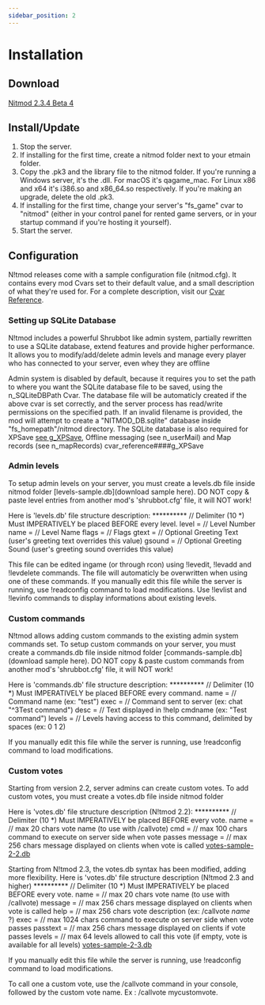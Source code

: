```yaml
---
sidebar_position: 2
---
```


# Installation

## Download

[Nitmod 2.3.4 Beta 4](http://etmods.net/downloads/nitmod_2.3.4-b4.zip)

## Install/Update

1. Stop the server.
2. If installing for the first time, create a nitmod folder next to your etmain folder.
3. Copy the .pk3 and the library file to the nitmod folder. If you're running a Windows server, it's the .dll. For macOS it's qagame_mac. For Linux x86 and x64 it's i386.so and x86_64.so respectively. If you're making an upgrade, delete the old .pk3.
4. If installing for the first time, change your server's "fs_game" cvar to "nitmod" (either in your control panel for rented game servers, or in your startup command if you're hosting it yourself).
5. Start the server.

## Configuration

N!tmod releases come with a sample configuration file (nitmod.cfg).
It contains every mod Cvars set to their default value, and a small description of what they're used for.
For a complete description, visit our [Cvar Reference](cvar-reference).

### Setting up SQLite Database

N!tmod includes a powerful Shrubbot like admin system, partially rewritten to use a SQLite database, extend features and provide higher performance.
It allows you to modify/add/delete admin levels and manage every player who has connected to your server, even whey they are offline

Admin system is disabled by default, because it requires you to set the path to where you want the SQLite database file to be saved, using the n_SQLiteDBPath Cvar.
The database file will be automaticly created if the above cvar is set correctly, and the server process has read/write permissions on the specified path.
If an invalid filename is provided, the mod will attempt to create a "NITMOD_DB.sqlite" database inside "fs_homepath"/nitmod directory.
The SQLite database is also required for XPSave [see g_XPSave](cvar-reference####g_XPSave), Offline messaging (see n_userMail) and Map records (see n_mapRecords)
cvar_reference####g_XPSave

### Admin levels

To setup admin levels on your server, you must create a levels.db file inside nitmod folder [levels-sample.db](download sample here).
DO NOT copy & paste level entries from another mod's 'shrubbot.cfg' file, it will NOT work!

Here is 'levels.db' file structure description:
**********  // Delimiter (10 *) Must IMPERATIVELY be placed BEFORE every level.
level =     // Level Number
name =      // Level Name
flags =     // Flags
gtext =     // Optional Greeting Text (user's greeting text overrides this value)
gsound =    // Optional Greeting Sound (user's greeting sound overrides this value)

This file can be edited ingame (or through rcon) using !levedit, !levadd and !levdelete commands.
The file will automaticly be overwritten when using one of these commands.
If you manually edit this file while the server is running, use !readconfig command to load modifications.
Use !levlist and !levinfo commands to display informations about existing levels.

### Custom commands

N!tmod allows adding custom commands to the existing admin system commands set.
To setup custom commands on your server, you must create a commands.db file inside nitmod folder [commands-sample.db](download sample here).
DO NOT copy & paste custom commands from another mod's 'shrubbot.cfg' file, it will NOT work!

Here is 'commands.db' file structure description:
**********  // Delimiter (10 *) Must IMPERATIVELY be placed BEFORE every command.
name =      // Command name (ex: "test")
exec =      // Command sent to server (ex: chat "^3Test command")
desc =      // Text displayed in !help cmdname (ex: "Test command")
levels =    // Levels having access to this command, delimited by spaces (ex: 0 1 2)

If you manually edit this file while the server is running, use !readconfig command to load modifications.

### Custom votes

Starting from version 2.2, server admins can create custom votes.
To add custom votes, you must create a votes.db file inside nitmod folder

Here is 'votes.db' file structure description (N!tmod 2.2):
********** // Delimiter (10 *) Must IMPERATIVELY be placed BEFORE every vote.
name =     // max 20 chars vote name (to use with /callvote)
cmd =      // max 100 chars command to execute on server side when vote passes
message =  // max 256 chars message displayed on clients when vote is called
[votes-sample-2-2.db](linktosample)

Starting from N!tmod 2.3, the votes.db syntax has been modified, adding more flexibility.
Here is 'votes.db' file structure description (N!tmod 2.3 and higher)
**********  // Delimiter (10 *) Must IMPERATIVELY be placed BEFORE every vote.
name =      // max 20 chars vote name (to use with /callvote)
message =   // max 256 chars message displayed on clients when vote is called
help =      // max 256 chars vote description (ex: /callvote *name* ?)
exec =      // max 1024 chars command to execute on server side when vote passes
passtext =  // max 256 chars message displayed on clients if vote passes
levels =    // max 64 levels allowed to call this vote (if empty, vote is available for all levels)
[votes-sample-2-3.db](linktosample)

If you manually edit this file while the server is running, use !readconfig command to load modifications.

To call one a custom vote, use the /callvote command in your console, followed by the custom vote name. Ex : /callvote mycustomvote.